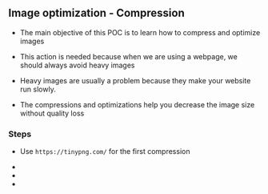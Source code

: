 ## Image optimization - Compression

- The main objective of this POC is to learn how to compress and optimize images

- This action is needed because when we are using a webpage, we should always avoid heavy images

- Heavy images are usually a problem because they make your website run slowly.

- The compressions and optimizations help you decrease the image size without quality loss


### Steps

- Use `https://tinypng.com/` for the first compression 

-

-

-